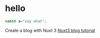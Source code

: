 # hello

```ts
const a="say what";
```

Create a blog with Nuxt 3 [Nuxt3 blog tutorial](/blog/nuxt3-blog-tutorial)
